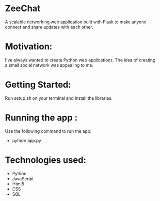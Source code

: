 # ZeeChat
A scalable networking web application built with Flask to make anyone connect and share updates with each other.

# Motivation: 
I've always wanted to create Python web applications. The idea of creating a small social network was appealing to me. 

# Getting Started: 
Run setup.sh on your terminal and install the libraries. 

# Running the app :
Use the following command to run the app:
* python app.py

# Technologies used: 
* Python 
* JavaScript
* Html5
* CSS
* SQL

